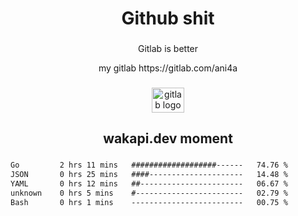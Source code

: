 <h1 align="center">Github shit</h1>

###

<p align="center">Gitlab is better</p>

<p align="center">my gitlab https://gitlab.com/ani4a</p>

###

<div align="center">
  <img src="https://cdn.jsdelivr.net/gh/devicons/devicon/icons/gitlab/gitlab-original.svg" height="40" width="52" alt="gitlab logo"  />
</div>

###

<h2 align="center">wakapi.dev moment</h2>

###

<!--START_SECTION:waka-->

```txt
Go         2 hrs 11 mins   ###################------   74.76 %
JSON       0 hrs 25 mins   ####---------------------   14.48 %
YAML       0 hrs 12 mins   ##-----------------------   06.67 %
unknown    0 hrs 5 mins    #------------------------   02.79 %
Bash       0 hrs 1 mins    -------------------------   00.75 %
```

<!--END_SECTION:waka-->

###
